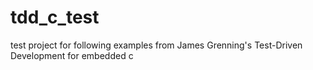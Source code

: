 # tdd_c_test
test project for following examples from James Grenning's Test-Driven Development for embedded c
